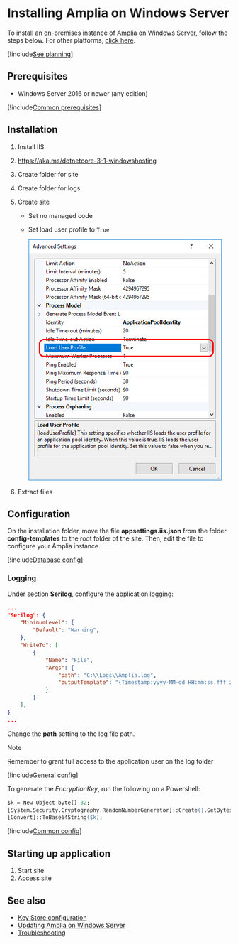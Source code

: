 ﻿# Installing Amplia on Windows Server

To install an [on-premises](../index.md) instance of [Amplia](../../index.md) on Windows Server, follow the steps below. For other platforms, [click here](../index.md).

[!include[See planning](../includes/see-planning.md)]

## Prerequisites

* Windows Server 2016 or newer (any edition)

[!include[Common prerequisites](../includes/common-requisites.md)]

<a name="install-aspnet-core" /> <!-- TODO: move this to a better place once proper instructions are written -->

## Installation

1. Install IIS
1. https://aka.ms/dotnetcore-3-1-windowshosting
1. Create folder for site
1. Create folder for logs
1. Create site
   * Set no managed code
   * Set load user profile to `True`

     ![Load user profile](../../../../../images/windows/load-user-profile.png)

1. Extract files

<!--
> [!NOTE]
> If you intend to to use one of the operating system's native key stores, [configure Amplia to use a local user account](configure-app-user.md)
-->

## Configuration

On the installation folder, move the file **appsettings.iis.json** from the folder **config-templates** to the root folder of the site. Then, edit the file
to configure your Amplia instance.

[!include[Database config](../includes/database-config.md)]

### Logging

Under section **Serilog**, configure the application logging:

```json
...
"Serilog": {
	"MinimumLevel": {
		"Default": "Warning",
	},
	"WriteTo": [
		{
			"Name": "File",
			"Args": {
				"path": "C:\\Logs\\Amplia.log",
				"outputTemplate": "{Timestamp:yyyy-MM-dd HH:mm:ss.fff zzz} [{Level:u3}] [{SourceContext}] {Message:lj}{NewLine}{Exception}",
			}
		}
	],
}
...
```

Change the **path** setting to the log file path.

> [!NOTE]
> Remember to grant full access to the application user on the log folder

<a name="encryption-key-generation" /> <!-- This anchor actually belongs a bit farther below, placing it here is a workaround -->

[!include[General config](../includes/general-config.md)]

To generate the *EncryptionKey*, run the following on a Powershell:

```ps
$k = New-Object byte[] 32;
[System.Security.Cryptography.RandomNumberGenerator]::Create().GetBytes($k);
[Convert]::ToBase64String($k);
```

<!--
$p = Read-Host -AsSecureString
$c = New-SelfSignedCertificate `
	-Subject "CN=Amplia Encryption Certificate,O=Contoso Inc" `
	-CertStoreLocation "Cert:\CurrentUser\My"
Export-PfxCertificate $c -FilePath amplia-encryption.pfx -Password $p
$c|rm
Import-PfxCertificate amplia-encryption.pfx -Password $p -CertStoreLocation "cert:\CurrentUser\My"
-->

[!include[Common config](../includes/common-config.md)]

## Starting up application

1. Start site
1. Access site

## See also

* [Key Store configuration](../key-stores/index.md)
* [Updating Amplia on Windows Server](update.md)
* [Troubleshooting](troubleshoot/index.md)
